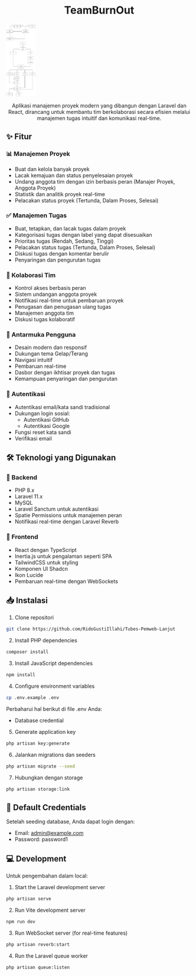 <div align="center">

  # TeamBurnOut
</div>

<div>
  <img src="public/ERD.jpg" alt="TeamSync Logo" width="80">
</div>

<div>
  <img src="public/Alursistem.jpg" alt="TeamSync Logo" width="80">
</div>

<p align="center">Aplikasi manajemen proyek modern yang dibangun dengan Laravel dan React, dirancang untuk membantu tim berkolaborasi secara efisien melalui manajemen tugas intuitif dan komunikasi real-time.</p>

## ✨ Fitur

### 📊 Manajemen Proyek

- Buat dan kelola banyak proyek
- Lacak kemajuan dan status penyelesaian proyek
- Undang anggota tim dengan izin berbasis peran (Manajer Proyek, Anggota Proyek)
- Statistik dan analitik proyek real-time
- Pelacakan status proyek (Tertunda, Dalam Proses, Selesai)

### ✅ Manajemen Tugas

- Buat, tetapkan, dan lacak tugas dalam proyek
- Kategorisasi tugas dengan label yang dapat disesuaikan
- Prioritas tugas (Rendah, Sedang, Tinggi)
- Pelacakan status tugas (Tertunda, Dalam Proses, Selesai)
- Diskusi tugas dengan komentar berulir
- Penyaringan dan pengurutan tugas

### 👥 Kolaborasi Tim

- Kontrol akses berbasis peran
- Sistem undangan anggota proyek
- Notifikasi real-time untuk pembaruan proyek
- Penugasan dan penugasan ulang tugas
- Manajemen anggota tim
- Diskusi tugas kolaboratif

### 🎨 Antarmuka Pengguna

- Desain modern dan responsif
- Dukungan tema Gelap/Terang
- Navigasi intuitif
- Pembaruan real-time
- Dasbor dengan ikhtisar proyek dan tugas
- Kemampuan penyaringan dan pengurutan

### 🔐 Autentikasi

- Autentikasi email/kata sandi tradisional
- Dukungan login sosial:
  - Autentikasi GitHub
  - Autentikasi Google
- Fungsi reset kata sandi
- Verifikasi email

## 🛠️ Teknologi yang Digunakan

### 🔧 Backend

- PHP 8.x
- Laravel 11.x
- MySQL
- Laravel Sanctum untuk autentikasi
- Spatie Permissions untuk manajemen peran
- Notifikasi real-time dengan Laravel Reverb

### 🎯 Frontend

- React dengan TypeScript
- Inertia.js untuk pengalaman seperti SPA
- TailwindCSS untuk styling
- Komponen UI Shadcn
- Ikon Lucide
- Pembaruan real-time dengan WebSockets

## 📥 Instalasi

1. Clone repositori

```bash
git clone https://github.com/RidoGustiIllahi/Tubes-Pemweb-Lanjut
```

2. Install PHP dependencies

```bash
composer install
```

3. Install JavaScript dependencies

```bash
npm install
```

4. Configure environment variables

```bash
cp .env.example .env
```

Perbaharui hal berikut di file .env Anda:

- Database credential

5. Generate application key

```bash
php artisan key:generate
```

6. Jalankan migrations dan seeders

```bash
php artisan migrate --seed
```

7. Hubungkan dengan storage

```bash
php artisan storage:link
```

## 👤 Default Credentials

Setelah seeding database, Anda dapat login dengan:

- Email: admin@example.com
- Password: password1

## 💻 Development

Untuk pengembahan dalam local:

1. Start the Laravel development server

```bash
php artisan serve
```

2. Run Vite development server

```bash
npm run dev
```

3. Run WebSocket server (for real-time features)

```bash
php artisan reverb:start
```

4. Run the Laravel queue worker

```bash
php artisan queue:listen
```
